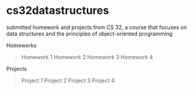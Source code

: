 # cs32datastructures
submitted homework and projects from CS 32, a course that focuses on data structures and the principles of object-oriented programming

Homeworks 
> Homework 1
> Homework 2
> Homework 3 
> Homework 4 

Projects
> Project 1
> Project 2
> Project 3 
> Project 4
